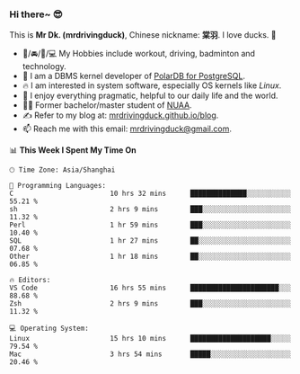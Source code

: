 ### Hi there~ 😎

This is **Mr Dk. (mrdrivingduck)**, Chinese nickname: **棠羽**. I love ducks. 🦆

- 💪/🚘/🏸/💻 My Hobbies include workout, driving, badminton and technology.
- 🍊 I am a DBMS kernel developer of [PolarDB for PostgreSQL](https://github.com/ApsaraDB/PolarDB-for-PostgreSQL).
- 🔥 I am interested in system software, especially OS kernels like *Linux*.
- 🔧 I enjoy everything pragmatic, helpful to our daily life and the world.
- 👨‍🎓 Former bachelor/master student of [NUAA](https://en.wikipedia.org/wiki/Nanjing_University_of_Aeronautics_and_Astronautics).
- ✍ Refer to my blog at: [mrdrivingduck.github.io/blog](https://mrdrivingduck.github.io/blog/).
- 📫 Reach me with this email: [mrdrivingduck@gmail.com](mailto:mrdrivingduck@gmail.com).

<!--START_SECTION:waka-->
📊 **This Week I Spent My Time On** 

```text
🕑︎ Time Zone: Asia/Shanghai

💬 Programming Languages: 
C                        10 hrs 32 mins      ██████████████░░░░░░░░░░░   55.21 % 
sh                       2 hrs 9 mins        ███░░░░░░░░░░░░░░░░░░░░░░   11.32 % 
Perl                     1 hr 59 mins        ███░░░░░░░░░░░░░░░░░░░░░░   10.40 % 
SQL                      1 hr 27 mins        ██░░░░░░░░░░░░░░░░░░░░░░░   07.68 % 
Other                    1 hr 18 mins        ██░░░░░░░░░░░░░░░░░░░░░░░   06.85 % 

🔥 Editors: 
VS Code                  16 hrs 55 mins      ██████████████████████░░░   88.68 % 
Zsh                      2 hrs 9 mins        ███░░░░░░░░░░░░░░░░░░░░░░   11.32 % 

💻 Operating System: 
Linux                    15 hrs 10 mins      ████████████████████░░░░░   79.54 % 
Mac                      3 hrs 54 mins       █████░░░░░░░░░░░░░░░░░░░░   20.46 % 
```


<!--END_SECTION:waka-->

<!-- ![Mr Dk.'s GitHub Stats](https://github-readme-stats.vercel.app/api?username=mrdrivingduck&count_private&show_icons=true&theme=buefy) -->

<!-- ![Most Used Languages](https://github-readme-stats.vercel.app/api/top-langs/?username=mrdrivingduck&exclude_repo=mips32-CPU,snort-tcp-socket&theme=buefy&layout=compact&langs_count=10) -->


<!--
**mrdrivingduck/mrdrivingduck** is a ✨ _special_ ✨ repository because its `README.md` (this file) appears on your GitHub profile.

Here are some ideas to get you started:

- 🔭 I’m currently working on ...
- 🌱 I’m currently learning ...
- 👯 I’m looking to collaborate on ...
- 🤔 I’m looking for help with ...
- 💬 Ask me about ...
- 📫 How to reach me: ...
- 😄 Pronouns: ...
- ⚡ Fun fact: ...
-->
